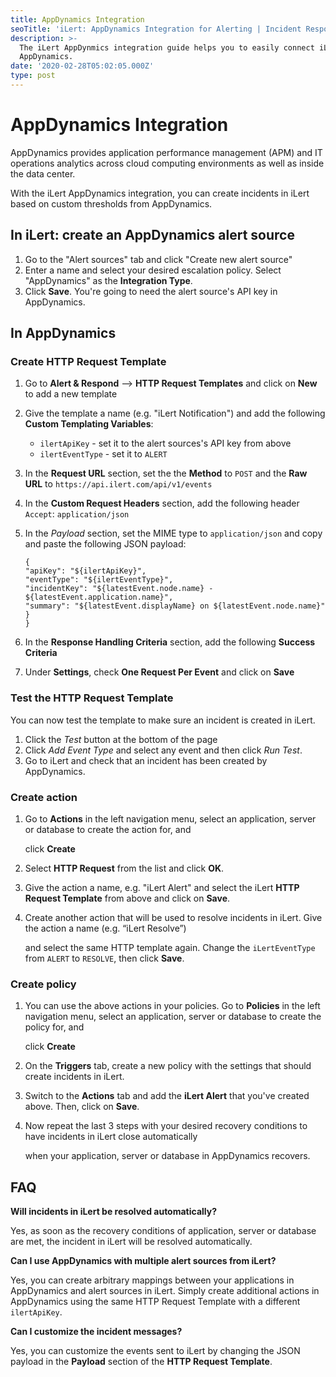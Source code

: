 ```yaml
---
title: AppDynamics Integration
seoTitle: 'iLert: AppDynamics Integration for Alerting | Incident Response | Uptime'
description: >-
  The iLert AppDynmics integration guide helps you to easily connect iLert with
  AppDynamics.
date: '2020-02-28T05:02:05.000Z'
type: post
---
```


# AppDynamics Integration

AppDynamics provides application performance management \(APM\) and IT operations analytics across cloud computing environments as well as inside the data center.

With the iLert AppDynamics integration, you can create incidents in iLert based on custom thresholds from AppDynamics.

## In iLert: create an AppDynamics alert source <a id="create-alert-source"></a>

1. Go to the "Alert sources" tab and click "Create new alert source"
2. Enter a name and select your desired escalation policy. Select "AppDynamics" as the **Integration Type**.
3. Click **Save**. You're going to need the alert source's API key in AppDynamics.

## In AppDynamics <a id="in-appdynammics"></a>

### Create HTTP Request Template

1. Go to **Alert & Respond** --&gt; **HTTP Request Templates** and click on **New** to add a new template
2. Give the template a name \(e.g. "iLert Notification"\) and add the following **Custom Templating Variables**:
   * `ilertApiKey` - set it to the alert sources's API key from above
   * `ilertEventType` - set it to `ALERT`
3. In the **Request URL** section, set the the **Method** to `POST` and the **Raw URL** to `https://api.ilert.com/api/v1/events`
4. In the **Custom Request Headers** section, add the following header `Accept`: `application/json`
5. In the _Payload_ section, set the MIME type to `application/json` and copy and paste the following JSON payload:

   ```text
   {
   "apiKey": "${ilertApiKey}",
   "eventType": "${ilertEventType}",
   "incidentKey": "${latestEvent.node.name} - ${latestEvent.application.name}",
   "summary": "${latestEvent.displayName} on ${latestEvent.node.name}"
   }
   }
   ```

6. In the **Response Handling Criteria** section, add the following **Success Criteria**
7. Under **Settings**, check **One Request Per Event** and click on **Save**

### Test the HTTP Request Template

You can now test the template to make sure an incident is created in iLert.

1. Click the _Test_ button at the bottom of the page
2. Click _Add Event Type_ and select any event and then click _Run Test_.
3. Go to iLert and check that an incident has been created by AppDynamics.

### Create action

1. Go to **Actions** in the left navigation menu, select an application, server or database to create the action for, and 

   click **Create**

2. Select **HTTP Request** from the list and click **OK**.
3. Give the action a name, e.g. "iLert Alert" and select the iLert **HTTP Request Template** from above and click on **Save**.
4. Create another action that will be used to resolve incidents in iLert. Give the action a name \(e.g. “iLert Resolve”\) 

   and select the same HTTP template again. Change the `iLertEventType` from `ALERT` to `RESOLVE`, then click **Save**.

### Create policy

1. You can use the above actions in your policies. Go to **Policies** in the left navigation menu, select an application, server or database to create the policy for, and 

   click **Create**

2. On the **Triggers** tab, create a new policy with the settings that should create incidents in iLert.
3. Switch to the **Actions** tab and add the **iLert Alert** that you've created above. Then, click on **Save**. 
4. Now repeat the last 3 steps with your desired recovery conditions to have incidents in iLert close automatically 

   when your application, server or database in AppDynamics recovers.

## FAQ <a id="faq"></a>

**Will incidents in iLert be resolved automatically?**

Yes, as soon as the recovery conditions of application, server or database are met, the incident in iLert will be resolved automatically.

**Can I use AppDynamics with multiple alert sources from iLert?**

Yes, you can create arbitrary mappings between your applications in AppDynamics and alert sources in iLert. Simply create additional actions in AppDynamics using the same HTTP Request Template with a different `ilertApiKey`.

**Can I customize the incident messages?**

Yes, you can customize the events sent to iLert by changing the JSON payload in the **Payload** section of the **HTTP Request Template**.

